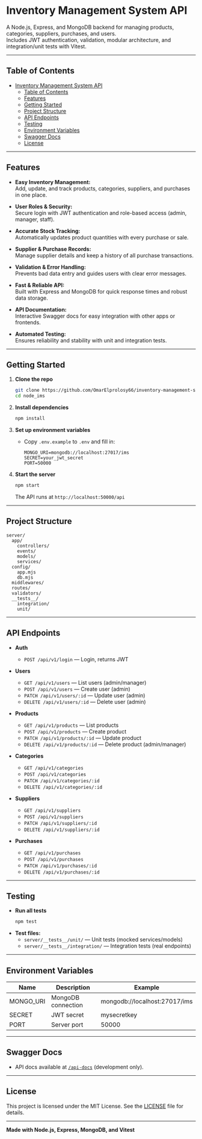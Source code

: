 # Inventory Management System API

A Node.js, Express, and MongoDB backend for managing products, categories, suppliers, purchases, and users.  
Includes JWT authentication, validation, modular architecture, and integration/unit tests with Vitest.

---

## Table of Contents

- [Inventory Management System API](#inventory-management-system-api)
  - [Table of Contents](#table-of-contents)
  - [Features](#features)
  - [Getting Started](#getting-started)
  - [Project Structure](#project-structure)
  - [API Endpoints](#api-endpoints)
  - [Testing](#testing)
  - [Environment Variables](#environment-variables)
  - [Swagger Docs](#swagger-docs)
  - [License](#license)

---

## Features

- **Easy Inventory Management:**  
  Add, update, and track products, categories, suppliers, and purchases in one place.

- **User Roles & Security:**  
  Secure login with JWT authentication and role-based access (admin, manager, staff).

- **Accurate Stock Tracking:**  
  Automatically updates product quantities with every purchase or sale.

- **Supplier & Purchase Records:**  
  Manage supplier details and keep a history of all purchase transactions.

- **Validation & Error Handling:**  
  Prevents bad data entry and guides users with clear error messages.

- **Fast & Reliable API:**  
  Built with Express and MongoDB for quick response times and robust data storage.

- **API Documentation:**  
  Interactive Swagger docs for easy integration with other apps or frontends.

- **Automated Testing:**  
  Ensures reliability and stability with unit and integration tests.

---

## Getting Started

1. **Clone the repo**
   ```sh
   git clone https://github.com/OmarElprolosy66/inventory-management-system.JS.git
   cd node_ims
   ```

2. **Install dependencies**
   ```sh
   npm install
   ```

3. **Set up environment variables**
   - Copy `.env.example` to `.env` and fill in:
     ```
     MONGO_URI=mongodb://localhost:27017/ims
     SECRET=your_jwt_secret
     PORT=50000
     ```

4. **Start the server**
   ```sh
   npm start
   ```
   The API runs at `http://localhost:50000/api`

---

## Project Structure

```
server/
  app/
    controllers/
    events/
    models/
    services/
  config/
    app.mjs
    db.mjs
  middlewares/
  routes/
  validators/
  __tests__/
    integration/
    unit/
```

---

## API Endpoints

- **Auth**
  - `POST /api/v1/login` — Login, returns JWT

- **Users**
  - `GET /api/v1/users` — List users (admin/manager)
  - `POST /api/v1/users` — Create user (admin)
  - `PATCH /api/v1/users/:id` — Update user (admin)
  - `DELETE /api/v1/users/:id` — Delete user (admin)

- **Products**
  - `GET /api/v1/products` — List products
  - `POST /api/v1/products` — Create product
  - `PATCH /api/v1/products/:id` — Update product
  - `DELETE /api/v1/products/:id` — Delete product (admin/manager)

- **Categories**
  - `GET /api/v1/categories`
  - `POST /api/v1/categories`
  - `PATCH /api/v1/categories/:id`
  - `DELETE /api/v1/categories/:id`

- **Suppliers**
  - `GET /api/v1/suppliers`
  - `POST /api/v1/suppliers`
  - `PATCH /api/v1/suppliers/:id`
  - `DELETE /api/v1/suppliers/:id`

- **Purchases**
  - `GET /api/v1/purchases`
  - `POST /api/v1/purchases`
  - `PATCH /api/v1/purchases/:id`
  - `DELETE /api/v1/purchases/:id`

---

## Testing

- **Run all tests**
  ```sh
  npm test
  ```
- **Test files:**  
  - `server/__tests__/unit/` — Unit tests (mocked services/models)
  - `server/__tests__/integration/` — Integration tests (real endpoints)

---

## Environment Variables

| Name        | Description           | Example                        |
|-------------|----------------------|--------------------------------|
| MONGO_URI   | MongoDB connection   | mongodb://localhost:27017/ims  |
| SECRET      | JWT secret           | mysecretkey                    |
| PORT        | Server port          | 50000                          |

---

## Swagger Docs

- API docs available at [`/api-docs`](http://localhost:50000/api-docs) (development only).

---

## License

This project is licensed under the MIT License. See the [LICENSE](LICENSE) file for details.

---

**Made with Node.js, Express, MongoDB, and Vitest**
